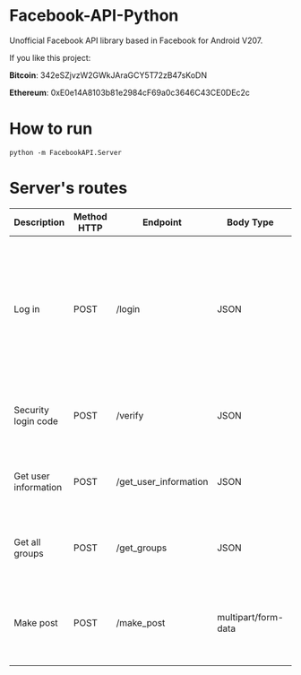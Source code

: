 # Facebook-API-Python

Unofficial Facebook API library based in Facebook for Android V207.

If you like this project:  

**Bitcoin**: 342eSZjvzW2GWkJAraGCY5T72zB47sKoDN

**Ethereum**: 0xE0e14A8103b81e2984cF69a0c3646C43CE0DEc2c

# How to run

```
python -m FacebookAPI.Server
```

# Server's routes

| Description            | Method HTTP | Endpoint             | Body Type          | Request Body                                                                                     | Response Body                                                                                                                                                                  | 
|------------------------|-------------|----------------------|--------------------|--------------------------------------------------------------------------------------------------|--------------------------------------------------------------------------------------------------------------------------------------------------------------------------------|
| Log in                 | POST        | /login               | JSON               | `{"email": "...", "password": "..."}`                                                           | `{"access_token": "EAAAA...", "uid": "XXX...", "session_cookies":[{"name": "...","value": "..."}, ...]} <br> Or: <br>  {"code": 406, "login_first_factor": "...", "message": "Login approvals are on. Expect an SMS shortly with a code to use for log in (406)", "uid": "..."}`
| Security login code    | POST        | /verify              | JSON               | `{"email": "...","uid": "XXX...", "login_first_factor": "YYY...", "pin": "ZZZ..."}`             | `{"access_token": "EAAAA...", "uid": "XXX...", "session_cookies":[{"name": "...","value": "..."}, ...]}`                                                                      |
| Get user information   | POST        | /get_user_information | JSON               | `{"access_token": "EAAAA...", "uid": "XXX...", "session_cookies":[{"name": "...","value": "..."}, ...]}` | `{"full_name": "...", "image_name": "..."}`                                                                                                                                    |
| Get all groups         | POST        | /get_groups          | JSON               | `{"access_token": "EAAAA...", "uid": "XXX...", "session_cookies":[{"name": "...","value": "..."}, ...]}` | `{ "groups":[{"name": "...", "id": "...","url": "..."}, ... ] }`                                                                                                              |
| Make post              | POST        | /make_post           | multipart/form-data | `{"access_token": "EAAAA...", "uid": "XXX...", "session_cookies":[{"name": "...","value": "..."}, ...], "group_id": "YYY...", "description": "..."}` | `{"post_url": "https://..."}` 

